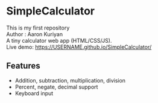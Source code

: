 # SimpleCalculator
This is my first repository
<br>
Author : Aaron Kuriyan
<br>
A tiny calculator web app (HTML/CSS/JS).
<br>
Live demo: https://USERNAME.github.io/SimpleCalculator/

## Features
- Addition, subtraction, multiplication, division
- Percent, negate, decimal support
- Keyboard input
